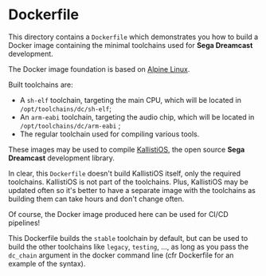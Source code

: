 # Dockerfile

This directory contains a `Dockerfile` which demonstrates you how to build a
Docker image containing the minimal toolchains used for **Sega Dreamcast**
development.

The Docker image foundation is based on [Alpine Linux](https://alpinelinux.org/).

Built toolchains are:
* A `sh-elf` toolchain, targeting the main CPU, which will be located in 
  `/opt/toolchains/dc/sh-elf`;
* An `arm-eabi` toolchain, targeting the audio chip, which will be located in
  `/opt/toolchains/dc/arm-eabi` ;
* The regular toolchain used for compiling various tools.

These images may be used to compile [KallistiOS](https://en.wikipedia.org/wiki/KallistiOS),
the open source **Sega Dreamcast** development library.

In clear, this `Dockerfile` doesn't build KallistiOS itself, only the required
toolchains. KallistiOS is not part of the toolchains. Plus, KallistiOS may be
updated often so it's better to have a separate image with the toolchains as
building them can take hours and don't change often.

Of course, the Docker image produced here can be used for CI/CD pipelines!

This Dockerfile builds the `stable` toolchain by default, but can be used to build the other 
toolchains like `legacy`, `testing`, ..., as long as you pass the `dc_chain` argument
in the docker command line (cfr Dockerfile for an example of the syntax).
